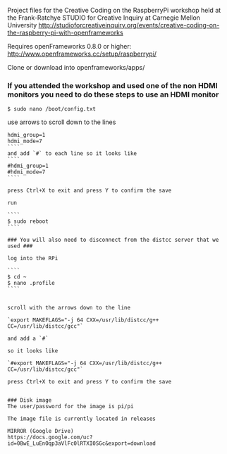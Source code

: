 Project files for the Creative Coding on the RaspberryPi workshop held at the Frank-Ratchye STUDIO for Creative Inquiry at Carnegie Mellon University 
http://studioforcreativeinquiry.org/events/creative-coding-on-the-raspberry-pi-with-openframeworks

Requires openFrameworks 0.8.0 or higher: http://www.openframeworks.cc/setup/raspberrypi/

Clone or download into openframeworks/apps/

### If you attended the workshop and used one of the non HDMI monitors you need to do these steps to use an HDMI monitor


`$ sudo nano /boot/config.txt`

use arrows to scroll down to the lines

`````
hdmi_group=1
hdmi_mode=7
````
and add `#` to each line so it looks like
````
#hdmi_group=1
#hdmi_mode=7
````

press Ctrl+X to exit and press Y to confirm the save

run

````
$ sudo reboot
````

### You will also need to disconnect from the distcc server that we used ###

log into the RPi

````
$ cd ~
$ nano .profile
````


scroll with the arrows down to the line

`export MAKEFLAGS="-j 64 CXX=/usr/lib/distcc/g++ CC=/usr/lib/distcc/gcc"`

and add a `#`

so it looks like

`#export MAKEFLAGS="-j 64 CXX=/usr/lib/distcc/g++ CC=/usr/lib/distcc/gcc"`

press Ctrl+X to exit and press Y to confirm the save


### Disk image
The user/password for the image is pi/pi   

The image file is currently located in releases

MIRROR (Google Drive)
https://docs.google.com/uc?id=0BwE_LuEnOqp3aVlFc0lRTXI0SGc&export=download





